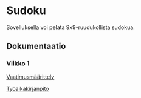 # Sudoku

Sovelluksella voi pelata 9x9-ruudukollista sudokua.

## Dokumentaatio
### Viikko 1

[Vaatimusmäärittely](https://github.com/hennaroi/ot-harjoitustyo/blob/master/dokumentaatio/vaatimusmaarittely.md)

[Työaikakirjanpito](https://github.com/hennaroi/ot-harjoitustyo/blob/master/dokumentaatio/tuntikirjanpito.md)
